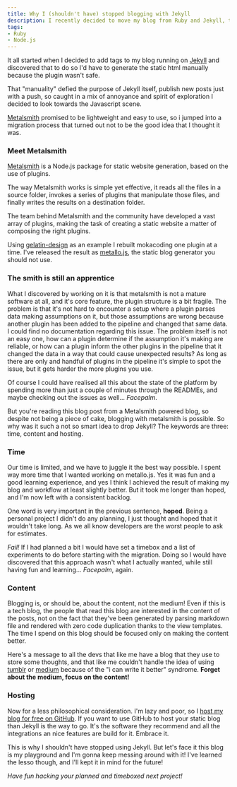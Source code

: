 ```yaml
---
title: Why I (shouldn't have) stopped blogging with Jekyll
description: I recently decided to move my blog from Ruby and Jekyll, to Metalsmith and Javascript. It turned out to be not as easy as I thought, and a quite stupid choice, but not because of the tech.
tags:
- Ruby
- Node.js
---
```


It all started when I decided to add tags to my blog running on [Jekyll](http://jekyllrb.com/)
and discovered that to do so I'd have to generate the static html manually because
the plugin wasn't safe.

That "manuality" defied the purpose of Jekyll itself, publish new posts just with a push,
so caught in a mix of annoyance and spirit of exploration I decided to look towards the Javascript scene.

[Metalsmith](metalsmith.io) promised to be lightweight and easy to use, so i jumped
into a migration process that turned out not to be the good idea that I thought it was.

### Meet Metalsmith

[Metalsmith](http://www.metalsmith.io/) is a Node.js package for static website generation,
based on the use of plugins.

The way Metalsmith works is simple yet effective, it reads all the files in a source folder,
invokes a series of plugins that manipulate those files, and finally writes the results
on a destination folder.

The team behind Metalsmith and the community have developed a vast array of plugins,
making the task of creating a static website a matter of composing the right plugins.

Using [gelatin-design](https://github.com/lsjroberts/gelatin-design) as an example
I rebuilt mokacoding one plugin at a time.
I've released the result as [metallo.js](https://github.com/mokagio/metallo.js),
the static blog generator you should not use.

### The smith is still an apprentice

What I discovered by working on it is that metalsmith is not a mature software at all,
and it's core feature, the plugin structure is a bit fragile.
The problem is that it's not hard to encounter a setup where a plugin parses data
making assumptions on it, but those assumptions are wrong because another plugin has
been added to the pipeline and changed that same data.
I could find no documentation regarding this issue.
The problem itself is not an easy one, how can a plugin determine if the assumption
it's making are reliable, or how can a plugin inform the other plugins in the pipeline
that it changed the data in a way that could cause unexpected results?
As long as there are only and handful of plugins in the pipeline it's simple to
spot the issue, but it gets harder the more plugins you use.

Of course I could have realised all this about the state of the platform by spending
more than just a couple of minutes through the READMEs, and maybe checking out the
issues as well... _Facepalm_.

But you're reading this blog post from a Metalsmith powered blog, so despite not being
a piece of cake, blogging with metalsmith is possible.
So why was it such a not so smart idea to drop Jekyll? The keywords are three: time, content and hosting.

### Time

Our time is limited, and we have to juggle it the best way possible.
I spent way more time that I wanted working on metallo.js.
Yes it was fun and a good learning experience, and yes I think I achieved the result
of making my blog and workflow at least slightly better.
But it took me longer than hoped, and I'm now left with a consistent backlog.

One word is very important in the previous sentence, **hoped**.
Being a personal project I didn't do any planning, I just thought and hoped that
it wouldn't take long. As we all know developers are the worst people to ask for estimates.

_Fail!_ If I had planned a bit I would have set a timebox and a list of experiments
to do before starting with the migration.
Doing so I would have discovered that this approach wasn't what I actually wanted,
while still having fun and learning... _Facepalm_, again.

### Content

Blogging is, or should be, about the content, not the medium!
Even if this is a tech blog, the people that read this blog are interested in the
content of the posts, not on the fact that they've been generated by parsing markdown
file and rendered with zero code duplication thanks to the view templates.
The time I spend on this blog should be focused only on making the content better.

Here's a message to all the devs that like me have a blog that they use to store
some thoughts, and that like me couldn't handle the idea of using [tumblr](https://www.tumblr.com/) or [medium](https://medium.com/)
because of the "i can write it better" syndrome.
**Forget about the medium, focus on the content!**

### Hosting

Now for a less philosophical consideration.
I'm lazy and poor, so I [host my blog for free on GitHub](https://pages.github.com/).
If you want to use GitHub to host your static blog than Jekyll is the way to go.
It's the software they recommend and all the integrations an nice features are build for it.
Embrace it.

This is why I shouldn't have stopped using Jekyll.
But let's face it this blog is my playground and I'm gonna keep messing around with it!
I've learned the lesso though, and I'll kept it in mind for the future!

_Have fun hacking your planned and timeboxed next project!_
